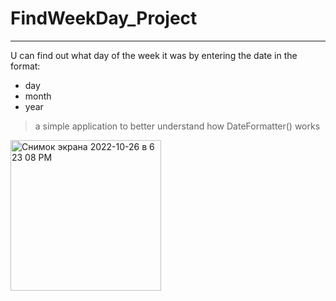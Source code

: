 # FindWeekDay_Project
___
U can find out what day of the week it was by entering the date in the format: 
- day 
- month 
- year

> a simple application to better understand how DateFormatter() works
<img width="241" alt="Снимок экрана 2022-10-26 в 6 23 08 PM" src="https://user-images.githubusercontent.com/57324920/198014786-06c6ac94-20fc-4994-a713-c4aeeb9141bf.png">
